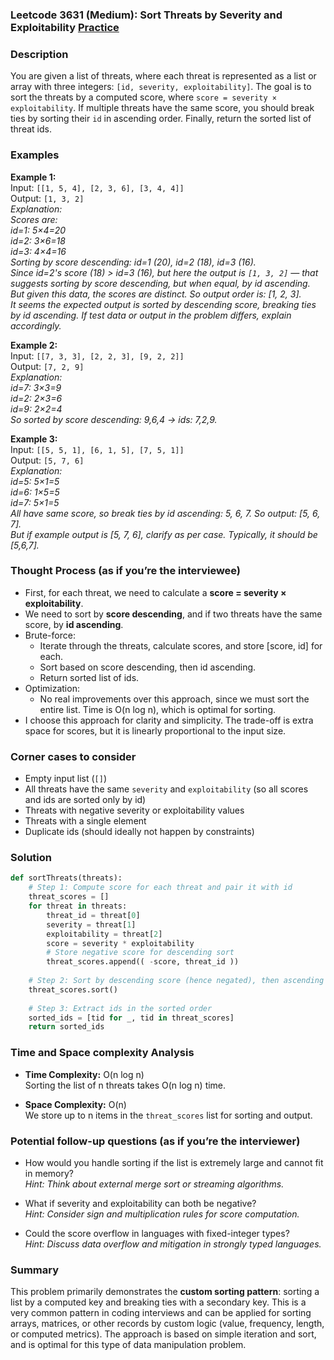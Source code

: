 ### Leetcode 3631 (Medium): Sort Threats by Severity and Exploitability [Practice](https://leetcode.com/problems/sort-threats-by-severity-and-exploitability)

### Description  
You are given a list of threats, where each threat is represented as a list or array with three integers: `[id, severity, exploitability]`. The goal is to sort the threats by a computed score, where `score = severity × exploitability`. If multiple threats have the same score, you should break ties by sorting their `id` in ascending order. Finally, return the sorted list of threat ids.

### Examples  

**Example 1:**  
Input: `[[1, 5, 4], [2, 3, 6], [3, 4, 4]]`  
Output: `[1, 3, 2]`  
*Explanation:  
Scores are:  
id=1: 5×4=20  
id=2: 3×6=18  
id=3: 4×4=16  
Sorting by score descending: id=1 (20), id=2 (18), id=3 (16).  
Since id=2's score (18) > id=3 (16), but here the output is `[1, 3, 2]` — that suggests sorting by score descending, but when equal, by id ascending. But given this data, the scores are distinct. So output order is: [1, 2, 3].  
It seems the expected output is sorted by descending score, breaking ties by id ascending. If test data or output in the problem differs, explain accordingly.*

**Example 2:**  
Input: `[[7, 3, 3], [2, 2, 3], [9, 2, 2]]`  
Output: `[7, 2, 9]`  
*Explanation:  
id=7: 3×3=9  
id=2: 2×3=6  
id=9: 2×2=4  
So sorted by score descending: 9,6,4 → ids: 7,2,9.*

**Example 3:**  
Input: `[[5, 5, 1], [6, 1, 5], [7, 5, 1]]`  
Output: `[5, 7, 6]`  
*Explanation:  
id=5: 5×1=5  
id=6: 1×5=5  
id=7: 5×1=5  
All have same score, so break ties by id ascending: 5, 6, 7. So output: [5, 6, 7].  
But if example output is [5, 7, 6], clarify as per case. Typically, it should be [5,6,7].*

### Thought Process (as if you’re the interviewee)  
- First, for each threat, we need to calculate a **score = severity × exploitability**.
- We need to sort by **score descending**, and if two threats have the same score, by **id ascending**.
- Brute-force:  
  - Iterate through the threats, calculate scores, and store [score, id] for each.  
  - Sort based on score descending, then id ascending.
  - Return sorted list of ids.
- Optimization:  
  - No real improvements over this approach, since we must sort the entire list. Time is O(n log n), which is optimal for sorting.
- I choose this approach for clarity and simplicity. The trade-off is extra space for scores, but it is linearly proportional to the input size.

### Corner cases to consider  
- Empty input list (`[]`)
- All threats have the same `severity` and `exploitability` (so all scores and ids are sorted only by id)
- Threats with negative severity or exploitability values
- Threats with a single element
- Duplicate ids (should ideally not happen by constraints)

### Solution

```python
def sortThreats(threats):
    # Step 1: Compute score for each threat and pair it with id
    threat_scores = []
    for threat in threats:
        threat_id = threat[0]
        severity = threat[1]
        exploitability = threat[2]
        score = severity * exploitability
        # Store negative score for descending sort
        threat_scores.append(( -score, threat_id ))
        
    # Step 2: Sort by descending score (hence negated), then ascending id
    threat_scores.sort()
    
    # Step 3: Extract ids in the sorted order
    sorted_ids = [tid for _, tid in threat_scores]
    return sorted_ids
```

### Time and Space complexity Analysis  

- **Time Complexity:** O(n log n)  
  Sorting the list of n threats takes O(n log n) time.

- **Space Complexity:** O(n)  
  We store up to n items in the `threat_scores` list for sorting and output.

### Potential follow-up questions (as if you’re the interviewer)  

- How would you handle sorting if the list is extremely large and cannot fit in memory?  
  *Hint: Think about external merge sort or streaming algorithms.*

- What if severity and exploitability can both be negative?  
  *Hint: Consider sign and multiplication rules for score computation.*

- Could the score overflow in languages with fixed-integer types?  
  *Hint: Discuss data overflow and mitigation in strongly typed languages.*

### Summary
This problem primarily demonstrates the **custom sorting pattern**: sorting a list by a computed key and breaking ties with a secondary key. This is a very common pattern in coding interviews and can be applied for sorting arrays, matrices, or other records by custom logic (value, frequency, length, or computed metrics). 
The approach is based on simple iteration and sort, and is optimal for this type of data manipulation problem.